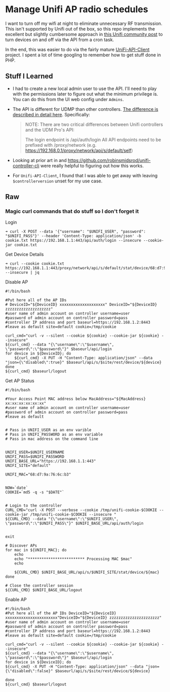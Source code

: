 # Manage Unifi AP radio schedules

I want to turn off my wifi at night to eliminate unnecessary RF transmission.  This isn't supported by Unifi out of the box, so this repo implements the excellent but slightly cumbersome approach in [this Unifi community post](https://community.ui.com/questions/DISABLE-ENABLE-your-AP-with-time-scheduler-Turn-off-radio-transmitter/3c32439b-a731-4de9-9130-d82d68f409c0) to turn devices on and off via the API from a cron task.

In the end, this was easier to do via the fairly mature [UniFi-API-Client](https://github.com/Art-of-WiFi/UniFi-API-client) project.  I spent a lot of time googling to remember how to get stuff done in PHP.

## Stuff I Learned
* I had to create a new local admin user to use the API.  I'll need to play with the permissions later to figure out what the minimum privilege is.  You can do this from the UI web config under `Admins`.

* The API is different for UDMP than other controllers.  [The difference is described in detail here](https://ubntwiki.com/products/software/unifi-controller/api).  Specifically:

    > NOTE: There are two critical differences between Unifi controllers and the UDM Pro's API:
    > 
    > The login endpoint is /api/auth/login
    > All API endpoints need to be prefixed with /proxy/network (e.g. https://192.168.0.1/proxy/network/api/s/default/self)

* Looking at prior art in  and https://github.com/robinsmidsrod/unifi-controller-cli were really helpful to figuring out how this works.

* For `Unifi-API-Client`, I found that I was able to get away with leaving `$controllerversion` unset for my use case.


## Raw

### Magic curl commands that do stuff so I don't forget it

Login
```
➜ curl -X POST --data '{"username": "$UNIFI_USER", "password": "$UNIFI_PASS"}' --header 'Content-Type: application/json' -b cookie.txt https://192.168.1.1:443/api/auth/login --insecure --cookie-jar cookie.txt
```

Get Device Details
```
➜ curl --cookie cookie.txt https://192.168.1.1:443/proxy/network/api/s/default/stat/device/68:d7:9a:76:6c:b3 --insecure | jq
```


Disable AP
```
#!/bin/bash

#Put here all of the AP IDs
# DeviceID="${DeviceID} xxxxxxxxxxxxxxxxxxxx" DeviceID="${DeviceID} zzzzzzzzzzzzzzzzzzzz"
#user name of admin account on controller username=user
#password of admin account on controller password=pass
#controller IP address and port baseurl=https://192.168.1.2:8443
#leave as default site=default cookie=/tmp/cookie

curl_cmd="curl -v --silent --cookie ${cookie} --cookie-jar ${cookie} --insecure"
${curl_cmd} --data "{\"username\":\"$username\", \"password\":\"$password\"}" $baseurl/api/login
for device in ${DeviceID}; do
    ${curl_cmd} -X PUT -H "Content-Type: application/json" --data "json={\"disabled\":true}" $baseurl/api/s/$site/rest/device/${device}
done
${curl_cmd} $baseurl/logout
```

Get AP Status
```
#!/bin/bash

#Your Access Point MAC address below MacAddress="${MacAddress} xx:xx:xx:xx:xx:xx"
#user name of admin account on controller username=user
#password of admin account on controller password=pass
#leave as default


# Pass in UNIFI_USER as an env varible
# Pass in UNIFI_PASSWORD as an env variable
# Pass in mac address on the command line


UNIFI_USER=$UNIFI_USERNAME
UNIFI_PASS=$UNIFI_PASSWORD
UNIFI_BASE_URL="https://192.168.1.1:443"
UNIFI_SITE="default"

UNIFI_MAC="68:d7:9a:76:6c:b3"


NOW=`date`
COOKIE=`md5 -q -s "$DATE"`


# Login to the controller
CURL_CMD="curl -X POST --verbose --cookie /tmp/unifi-cookie-$COOKIE --cookie-jar /tmp/unifi-cookie-$COOKIE --insecure "
${CURL_CMD} --data "{\"username\":\"$UNIFI_USER\", \"password\":\"$UNIFI_PASS\"}" $UNIFI_BASE_URL/api/auth/login


exit

# Discover APs
for mac in ${UNIFI_MAC}; do
    echo
    echo "************************* Processing MAC $mac"
    echo

    ${CURL_CMD} $UNIFI_BASE_URL/api/s/$UNIFI_SITE/stat/device/${mac}
done

# Close the controller session
${CURL_CMD} $UNIFI_BASE_URL/logout
```

Enable AP
```
#!/bin/bash
#Put here all of the AP IDs DeviceID="${DeviceID} xxxxxxxxxxxxxxxxxxxxxxx"DeviceID="${DeviceID} zzzzzzzzzzzzzzzzzzzzzz"
#user name of admin account on controller username=user
#password of admin account on controller password=pass
#controller IP address and port baseurl=https://192.168.1.2:8443
#leave as default site=default cookie=/tmp/cookie

curl_cmd="curl -v --silent --cookie ${cookie} --cookie-jar ${cookie} --insecure"
${curl_cmd} --data "{\"username\":\"$username\", \"password\":\"$password\"}" $baseurl/api/login
for device in ${DeviceID}; do
${curl_cmd} -X PUT -H "Content-Type: application/json" --data "json={\"disabled\":false}" $baseurl/api/s/$site/rest/device/${device}

done
${curl_cmd} $baseurl/logout

```